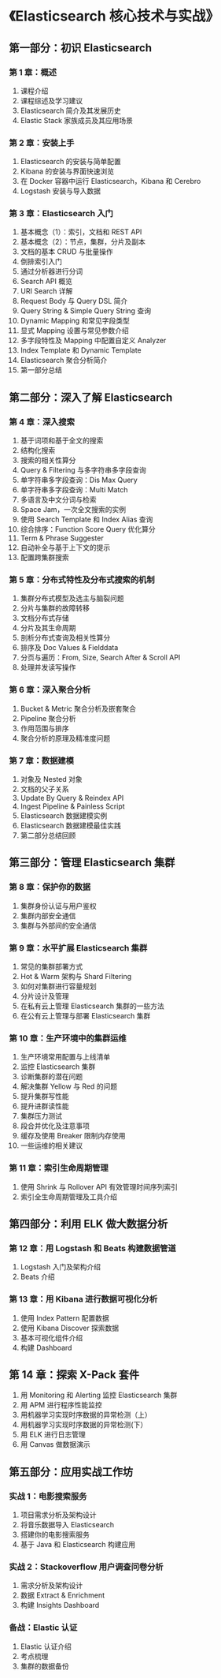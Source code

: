 
# 《Elasticsearch 核心技术与实战》

## 第一部分：初识 Elasticsearch

### 第 1 章：概述

1. 课程介绍
2. 课程综述及学习建议
3. Elasticsearch 简介及其发展历史
4. Elastic Stack 家族成员及其应用场景

### 第 2 章：安装上手

1. Elasticsearch 的安装与简单配置
2. Kibana 的安装与界面快速浏览
3. 在 Docker 容器中运行 Elasticsearch，Kibana 和 Cerebro
4. Logstash 安装与导入数据

### 第 3 章：Elasticsearch 入门

1. 基本概念（1）：索引，文档和 REST API
2. 基本概念（2）：节点，集群，分片及副本
3. 文档的基本 CRUD 与批量操作
4. 倒排索引入门
5. 通过分析器进行分词
6. Search API 概览
7. URI Search 详解
8. Request Body 与 Query DSL 简介
9. Query String & Simple Query String 查询
10. Dynamic Mapping 和常见字段类型
11. 显式 Mapping 设置与常见参数介绍
12. 多字段特性及 Mapping 中配置自定义 Analyzer
13. Index Template 和 Dynamic Template
14. Elasticsearch 聚合分析简介
15. 第一部分总结

## 第二部分：深入了解 Elasticsearch

### 第 4 章：深入搜索

1. 基于词项和基于全文的搜索
2. 结构化搜索
3. 搜索的相关性算分
4. Query & Filtering 与多字符串多字段查询
5. 单字符串多字段查询：Dis Max Query
6. 单字符串多字段查询：Multi Match
7. 多语言及中文分词与检索
8. Space Jam，一次全文搜索的实例
9. 使用 Search Template 和 Index Alias 查询
10. 综合排序：Function Score Query 优化算分
11. Term & Phrase Suggester
12. 自动补全与基于上下文的提示
13. 配置跨集群搜索

### 第 5 章：分布式特性及分布式搜索的机制

1. 集群分布式模型及选主与脑裂问题
2. 分片与集群的故障转移
3. 文档分布式存储
4. 分片及其生命周期
5. 剖析分布式查询及相关性算分
6. 排序及 Doc Values & Fielddata
7. 分页与遍历：From, Size, Search After & Scroll API
8. 处理并发读写操作

### 第 6 章：深入聚合分析

1. Bucket & Metric 聚合分析及嵌套聚合
2. Pipeline 聚合分析
3. 作用范围与排序
4. 聚合分析的原理及精准度问题

### 第 7 章：数据建模

1. 对象及 Nested 对象
2. 文档的父子关系
3. Update By Query & Reindex API
4. Ingest Pipeline & Painless Script
6. Elasticsearch 数据建模实例
7. Elasticsearch 数据建模最佳实践
8. 第二部分总结回顾

## 第三部分：管理 Elasticsearch 集群

### 第 8 章：保护你的数据

1. 集群身份认证与用户鉴权
2. 集群内部安全通信
3. 集群与外部间的安全通信

### 第 9 章：水平扩展 Elasticsearch 集群

1. 常见的集群部署方式
2. Hot & Warm 架构与 Shard Filtering
3. 如何对集群进行容量规划
4. 分片设计及管理
5. 在私有云上管理 Elasticsearch 集群的一些方法
6. 在公有云上管理与部署 Elasticsearch 集群

### 第 10 章：生产环境中的集群运维

1. 生产环境常用配置与上线清单
2. 监控 Elasticsearch 集群
3. 诊断集群的潜在问题  
4. 解决集群 Yellow 与 Red 的问题
5. 提升集群写性能
6. 提升进群读性能
7. 集群压力测试
8. 段合并优化及注意事项
9. 缓存及使用 Breaker 限制内存使用
10. 一些运维的相关建议

### 第 11 章：索引生命周期管理

1. 使用 Shrink 与 Rollover API 有效管理时间序列索引
2. 索引全生命周期管理及工具介绍

## 第四部分：利用 ELK 做大数据分析

### 第 12 章：用 Logstash 和 Beats 构建数据管道

1. Logstash 入门及架构介绍
2. Beats 介绍

### 第 13 章：用 Kibana 进行数据可视化分析

1. 使用 Index Pattern 配置数据
2. 使用 Kibana Discover 探索数据
3. 基本可视化组件介绍
4. 构建 Dashboard  

## 第 14 章：探索 X-Pack 套件

1. 用 Monitoring 和 Alerting 监控 Elasticsearch 集群
2. 用 APM 进行程序性能监控
3. 用机器学习实现时序数据的异常检测（上）
4. 用机器学习实现时序数据的异常检测(下）
5. 用 ELK 进行日志管理
6. 用 Canvas 做数据演示

## 第五部分：应用实战工作坊  

### 实战 1：电影搜索服务

1. 项目需求分析及架构设计
2. 将音乐数据导入 Elasticsearch
3. 搭建你的电影搜索服务
4. 基于 Java 和 Elasticsearch 构建应用

### 实战 2：Stackoverflow 用户调查问卷分析

1. 需求分析及架构设计
2. 数据 Extract & Enrichment
3. 构建 Insights Dashboard

### 备战：Elastic 认证

1. Elastic 认证介绍
2. 考点梳理
3. 集群的数据备份
